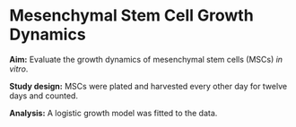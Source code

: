 # Mesenchymal Stem Cell Growth Dynamics

**Aim:** Evaluate the growth dynamics of mesenchymal stem cells (MSCs) *in vitro*.   

**Study design:** MSCs were plated and harvested every other day for twelve days and counted.   

**Analysis:** A logistic growth model was fitted to the data.   



